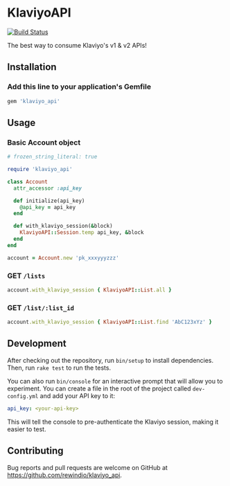 # KlaviyoAPI

[![Build Status](https://travis-ci.org/rewindio/klaviyo_api.svg?branch=master)](https://travis-ci.org/rewindio/klaviyo_api)

The best way to consume Klaviyo's v1 & v2 APIs!

## Installation

### Add this line to your application's Gemfile

```ruby
gem 'klaviyo_api'
```

## Usage

### Basic Account object

```ruby
# frozen_string_literal: true

require 'klaviyo_api'

class Account
  attr_accessor :api_key

  def initialize(api_key)
    @api_key = api_key
  end

  def with_klaviyo_session(&block)
    KlaviyoAPI::Session.temp api_key, &block
  end
end

account = Account.new 'pk_xxxyyyzzz'
```

### GET `/lists`

```ruby
account.with_klaviyo_session { KlaviyoAPI::List.all }
```

### GET `/list/:list_id`

```ruby
account.with_klaviyo_session { KlaviyoAPI::List.find 'AbC123xYz' }
```

## Development

After checking out the repository, run `bin/setup` to install dependencies. Then, run `rake test` to run the tests.

You can also run `bin/console` for an interactive prompt that will allow you to experiment. You can create a file in the root of the project called `dev-config.yml` and add your API key to it:

```yaml
api_key: <your-api-key>
```

This will tell the console to pre-authenticate the Klaviyo session, making it easier to test.

## Contributing

Bug reports and pull requests are welcome on GitHub at <https://github.com/rewindio/klaviyo_api>.
